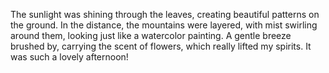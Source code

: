 The sunlight was shining through the leaves, creating beautiful patterns on the ground. In the distance, the mountains were layered, with mist swirling around them, looking just like a watercolor painting. A gentle breeze brushed by, carrying the scent of flowers, which really lifted my spirits. It was such a lovely afternoon!